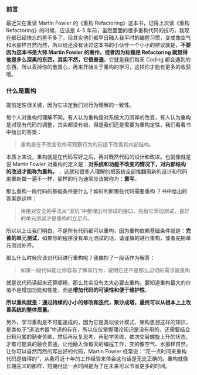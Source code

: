 ### 前言

最近又在重读 Martin Fowler 的《重构 Refactoring》这本书，记得上次读《重构 Refactoring》的时候，应该是 4-5 年前，虽然里面的很多重构代码的技巧，我现在都已经快忘的差不多了。但其实他们都早日融入我平时的编程习惯，变成像空气和水那样自然而然，所以给还没有读过这本书的小伙伴一个小小的建议就是，**不要因为这本书是大师 Martin Fowler 的著作，或者因为标题是 Refactoring 就觉得他是多么深奥的东西，其实不然，它很普通**，它就是我们每天 Coding 都会遇到的东西，所以丢掉你的敬畏心，再来开始关于重构的学习，这样你才能有更多的收获哦。

### 什么是重构

提前定性很关键，因为它决定我们对行为理解的一致性。

每个人对重构的理解不同，有人认为重构是对系统大刀阔斧的改变，有人认为重构是对现有代码的调整，其实都没有错，但是我们还是需要为重构定性，我们看看书中给出的答案：
> 重构是在不改变软件可观察行为的前提下改善其内部结构。

本质上来说，重构就是在代码写好之后，再对既然代码的设计和改进。也就像就是说 Martin Fowler 对重构的定义是：**对系统和功能不改变的情况下，对内部结构的改进才能称为重构。** ，这就和很多人理解的把系统全部推翻用新的设计和代码来重新做一遍不一样，那样的行为通常应该被称为：**重写**。

那么重构一段代码的基础条件是什么？如何判断哪些代码需要重构 ？书中给出的答案是这样：
> 用绝对安全的手法从“泥坑”中整理出可测试的接口，先给它添加测试，良好的单元测试才是重构的立足点。

所以以上让我们明白，不是所有代码都可以重构，因为重构依赖基础条件就是：**完善的单元测试**，如果你的程序没有单元测试的话，请谨慎的进行重构，或者先把单元测试补齐。

那么什么时候应该对代码进行重构呢？我摘抄了一段话作为解答：
> 如果一段代码能让你容易了解其行为，说明它还不是那么迫切的需求被重构

就是说代码读起来还算顺畅，那么其实没有太大必要去重构，要知道重构最大的价值不是增加功能和性能，而是**增加代码的可读性和便于维护性**。

**所以重构就是：通过持续的小小的修改和迭代，聚沙成塔，最终可以从根本上上改善系统的整体质量。**


另外，学习重构是不可能速成的，因为它是类似设计模式、架构思想这样的知识，是类似于“道法术器”中道的存在，所以仅仅掌握理论知识是没有用的，还需要结合日积月累的勤奋苦练，然后再反复思考，再勤学苦练，依次交替螺旋上升的状态。才有可能真的融会贯通，让他融入你每天的编程工作，变的像空气、水那样自然，让你可以自然而然的写出好的代码，Martin Fowler 经常说：“花一点时间来重构代码是值得的”，从我将近十年的工作经验来体会这句话是无比正确的。重构就像长期主义的那样，短期付出一点时间是为了在未来可以节省更多的时间。

